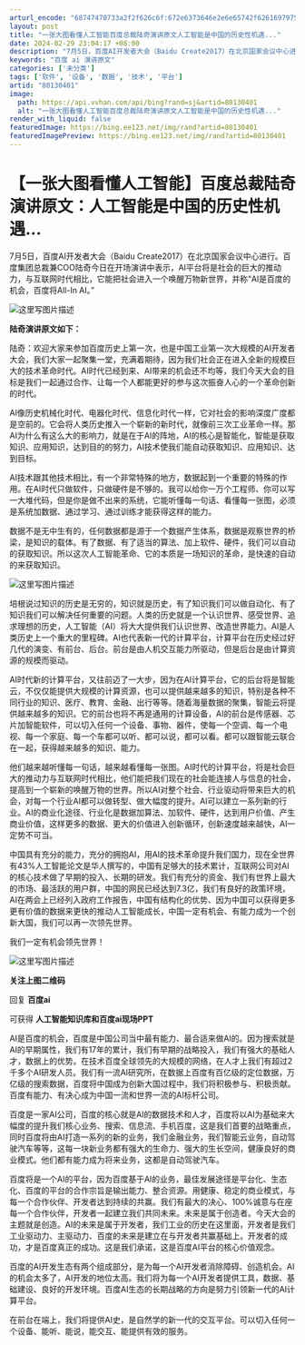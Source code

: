 ```yaml
---
arturl_encode: "68747470733a2f2f626c6f:672e6373646e2e6e65742f62616979757a686f6e6732303132:2f61727469636c652f64657461696c732f3830313330343031"
layout: post
title: "一张大图看懂人工智能百度总裁陆奇演讲原文人工智能是中国的历史性机遇..."
date: 2024-02-29 23:04:17 +08:00
description: "7月5日，百度AI开发者大会（Baidu Create2017）在北京国家会议中心进行。百度集团总裁"
keywords: "百度 ai 演讲原文"
categories: ['未分类']
tags: ['软件', '设备', '数据', '技术', '平台']
artid: "80130401"
image:
  path: https://api.vvhan.com/api/bing?rand=sj&artid=80130401
  alt: "一张大图看懂人工智能百度总裁陆奇演讲原文人工智能是中国的历史性机遇..."
render_with_liquid: false
featuredImage: https://bing.ee123.net/img/rand?artid=80130401
featuredImagePreview: https://bing.ee123.net/img/rand?artid=80130401
---
```


# 【一张大图看懂人工智能】百度总裁陆奇演讲原文：人工智能是中国的历史性机遇...

7月5日，百度AI开发者大会（Baidu Create2017）在北京国家会议中心进行。百度集团总裁兼COO陆奇今日在开场演讲中表示，AI平台将是社会的巨大的推动力，与互联网时代相比，它能把社会进入一个唤醒万物新世界，并称“AI是百度的机会，百度将All-In AI。”

![这里写图片描述](https://img-blog.csdn.net/20170705172404399)

**陆奇演讲原文如下：**

陆奇：欢迎大家来参加百度历史上第一次，也是中国工业第一次大规模的AI开发者大会，我们大家一起聚集一堂，充满着期待，因为我们社会正在进入全新的规模巨大的技术革命时代。AI时代已经到来、AI带来的机会还不均等，我们今天大会的目标是我们一起通过合作、让每一个人都能更好的参与这次振奋人心的一个革命创新的时代。

AI像历史机械化时代、电器化时代、信息化时代一样，它对社会的影响深度广度都是空前的。它会将人类历史推入一个崭新的新时代，就像前三次工业革命一样。那AI为什么有这么大的影响力，就是在于AI的阵地，AI的核心是智能化，智能是获取知识、应用知识，达到目的的努力，AI技术使我们能自动获取知识、应用知识、达到目标。

AI技术跟其他技术相比，有一个非常特殊的地方，数据起到一个重要的特殊的作用。在AI时代只做软件，只做硬件是不够的。我可以给你一万个工程师、你可以写一大堆代码，但是你是做不出来的系统，它能听懂每一句话、看懂每一张图，必须是系统加数据、通过学习、通过训练才能获得这样的能力。

数据不是无中生有的，任何数据都是源于一个数据产生体系，数据是观察世界的桥梁，是知识的载体。有了数据、有了适当的算法、加上软件、硬件，我们可以自动的获取知识。所以这次人工智能革命、它的本质是一场知识的革命，是快速的自动的来获取知识。

![这里写图片描述](https://img-blog.csdn.net/20170705172434050)

培根说过知识的历史是无穷的，知识就是历史，有了知识我们可以做自动化、有了知识我们可以解决任何重要的问题。人类的历史就是一个认识世界、感受世界、追求理想的历史，人工智能（AI）将大大提供我们认识世界、改造世界能力。AI是人类历史上一个重大的里程碑。AI也代表新一代的计算平台，计算平台在历史经过好几代的演变、有前台、后台。前台是由人机交互能力所驱动，但是后台是由计算资源的规模而驱动。

AI时代新的计算平台，又往前迈了一大步，因为在AI计算平台，它的后台将是智能云，不仅仅能提供大规模的计算资源，也可以提供越来越多的知识，特别是各种不同行业的知识、医疗、教育、金融、出行等等。随着海量数据的聚集，智能云将提供越来越多的知识。它的前台也将不再是通用的计算设备，AI的前台是传感器、芯片加智能软件，可以切入任何一个设备、事物、器件，使每一个空调、每一个电视、每一个家庭、每一个车都可以听、都可以说，都可以看。都可以跟智能云联合在一起，获得越来越多的知识、能力。

他们越来越听懂每一句话，越来越看懂每一张图。AI时代的计算平台，将是社会巨大的推动力与互联网时代相比，他们能把我们现在的社会能连接人与信息的社会，提高到一个崭新的唤醒万物的世界。所以AI对整个社会、行业驱动将带来巨大的机会，对每一个行业AI都可以做转型、做大幅度的提升。AI可以建立一系列新的行业。AI的商业化途径、行业化是数据加算法、加软件、硬件，达到用户价值、产生商业价值，这样更多的数据、更大的价值进入创新循环，创新速度越来越快，AI一定势不可当。

中国具有充分的能力，充分的拥抱AI，用AI的技术革命提升我们国力，现在全世界有43%人工智能论文是华人撰写的，中国有足够大的技术累计，互联网公司对AI的核心技术做了早期的投入、长期的研发。我们有充分的资金、我们有世界上最大的市场、最活跃的用户群，中国的网民已经达到7.3亿，我们有良好的政策环境，AI在两会上已经列入政府工作报告，中国有结构化的优势、因为中国可以获得更多更有价值的数据来更快的推动人工智能成长，中国一定有机会、有能力成为一个创新大国，我们可以再一次领先世界。

我们一定有机会领先世界！

![这里写图片描述](https://img-blog.csdn.net/20170705172537377)

**关注上图二维码**
  
回复
**百度ai**
  
可获得
**人工智能知识库和百度ai现场PPT**

AI是百度的机会，百度是中国公司当中最有能力、最合适来做AI的。因为搜索就是AI的早期属性，我们有17年的累计，我们有早期的战略投入，我们有强大的基础人才，数据上的优势。在技术百度全球领先的大规模的网络，在人才上我们有超过2千多个AI研发人员。我们有一流AI研究所，在数据上百度有百亿级的定位数据，万亿级的搜索数据，百度将中国成为创新大国过程中，我们将积极参与、积极贡献。百度有能力、有决心成为中国一流和世界一流的AI标杆公司。

百度是一家AI公司，百度的核心就是AI的数据技术和人才，百度将以AI为基础来大幅度的提升我们核心业务、搜索、信息流、手机百度，这是我们首要的战略重点，同时百度将由AI打造一系列的新的业务，我们金融业务，我们智能云业务，自动驾驶汽车等等，这每一块新业务都有强大的生命力、强大的生长空间，健康良好的商业模式。他们都有能力成为将来业务，这都是自动驾驶汽车。

百度将是一个AI的平台，因为百度基于AI的业务，最佳发展途径是平台化、生态化、百度的平台的合作宗旨是输出能力、整合资源。用健康、稳定的商业模式，与每一个合作伙伴、开发者达到持续的共赢。我们有最大的决心、100%诚意与在座每一个合作伙伴，开发者一起建立我们共同未来。未来是属于创造者。今天大会的主题就是创造。AI的未来是属于开发者，我们工业的历史在这里面，开发者是我们工业驱动力、主驱动力、百度的未来是建立在与开发者共赢基础上。开发者的成功，才是百度真正的成功。这是我们承诺，这是百度AI平台的核心价值观念。

百度的AI开发生态有两个组成部分，是为每一个AI开发者消除障碍、创造机会。AI的机会太多了，AI开发的地位太高。我们将为每一个AI开发者提供工具，数据、基础建设、良好的开发环境。百度AI生态的长期战略的方向是努力引领新一代的AI计算平台。

在前台在端上，我们将提供AI史，是自然学的新一代的交互平台。可以切入任何一个设备、能听、能说，能交互、能提供有效的服务。